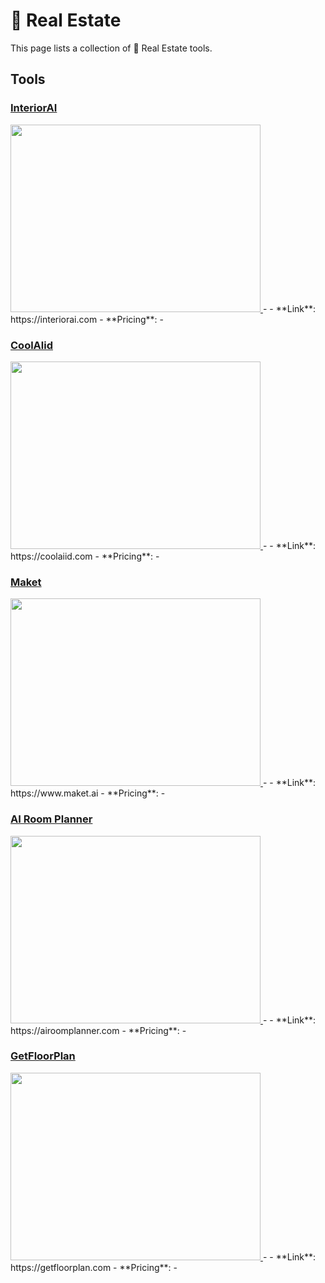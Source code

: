 # 🏡 Real Estate

This page lists a collection of 🏡 Real Estate tools.

## Tools

### [InteriorAI](https://interiorai.com)
<a href="https://interiorai.com">
   <img src="media/InteriorAI.png" width="400" height="300">
</a>
-    
- **Link**: https://interiorai.com
- **Pricing**: -

### [CoolAlid](https://coolaiid.com)
<a href="https://coolaiid.com">
   <img src="media/CoolAlid.png" width="400" height="300">
</a>
-    
- **Link**: https://coolaiid.com
- **Pricing**: -

### [Maket](https://www.maket.ai)
<a href="https://www.maket.ai">
   <img src="media/Maket.png" width="400" height="300">
</a>
-    
- **Link**: https://www.maket.ai
- **Pricing**: -

### [AI Room Planner](https://airoomplanner.com)
<a href="https://airoomplanner.com">
   <img src="media/AI Room Planner.png" width="400" height="300">
</a>
-    
- **Link**: https://airoomplanner.com
- **Pricing**: -

### [GetFloorPlan](https://getfloorplan.com)
<a href="https://getfloorplan.com">
   <img src="media/GetFloorPlan.png" width="400" height="300">
</a>
-    
- **Link**: https://getfloorplan.com
- **Pricing**: -

